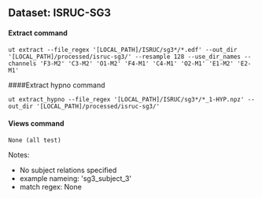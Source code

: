 ## Dataset: ISRUC-SG3

#### Extract command
```
ut extract --file_regex '[LOCAL_PATH]/ISRUC/sg3*/*.edf' --out_dir '[LOCAL_PATH]/processed/isruc-sg3/' --resample 128 --use_dir_names --channels 'F3-M2' 'C3-M2' 'O1-M2' 'F4-M1' 'C4-M1' 'O2-M1' 'E1-M2' 'E2-M1'
```

####Extract hypno command
```
ut extract_hypno --file_regex '[LOCAL_PATH]/ISRUC/sg3*/*_1-HYP.npz' --out_dir '[LOCAL_PATH]/processed/isruc-sg3/'
```

#### Views command
```
None (all test)
```

Notes: 
- No subject relations specified
- example nameing: 'sg3_subject_3'
- match regex: None
